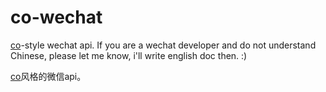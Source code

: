 # co-wechat
[co](https://www.npmjs.com/package/co)-style wechat api. If you are a wechat developer and do not understand Chinese, please let me know, i'll write english doc then. :)

[co](https://www.npmjs.com/package/co)风格的微信api。
